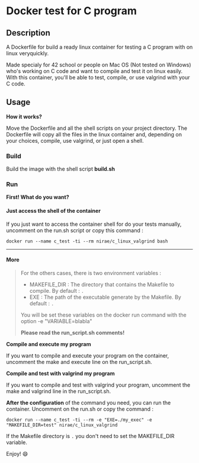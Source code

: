 # Docker test for C program

## Description
A Dockerfile for build a ready linux container for testing a C program with on linux veryquickly.

Made specialy for 42 school or people on Mac OS (Not tested on Windows) who's working on C code and want to compile and test it on linux easily. With this container, you'll be able to test, compile, or use valgrind with your C code.

## Usage

**How it works?**

Move the Dockerfile and all the shell scripts on your project directory. The Dockerfile will copy all the files in the linux container and, depending on your choices, compile, use valgrind, or just open a shell.

### Build

Build the image with the shell script **build.sh**

### Run

**First! What do you want?**

#### Just access the shell of the container

If you just want to access the container shell for do your tests manually, uncomment on the run.sh script or copy this command :

`docker run --name c_test -ti --rm nirae/c_linux_valgrind bash`

******************************

#### More

> For the others cases, there is two environment variables :
>
> * MAKEFILE_DIR : The directory that contains the Makefile to compile. By default : `.`
> * EXE : The path of the executable generate by the Makefile. By default : `.`
>
> You will be set these variables on the docker run command with the option -e "VARIABLE=blabla"
>
> **Please read the run_script.sh comments!**

**Compile and execute my program**

If you want to compile and execute your program on the container, uncomment the make and execute line on the run_script.sh.

**Compile and test with valgrind my program**

If you want to compile and test with valgrind your program, uncomment the make and valgrind line in the run_script.sh. 

**After the configuration** of the command you need, you can run the container. Uncomment on the run.sh or copy the command :

`docker run --name c_test -ti --rm -e "EXE=./my_exec" -e "MAKEFILE_DIR=test" nirae/c_linux_valgrind`

If the Makefile directory is `.` you don't need to set the MAKEFILE_DIR variable.

Enjoy! :smile:
